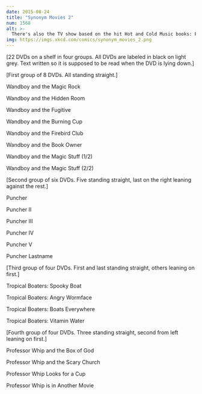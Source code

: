 ```yaml
---
date: 2015-08-24
title: "Synonym Movies 2"
num: 1568
alt: >-
  There's also the TV show based on the hit Hot and Cold Music books: Fun With Chairs, Royal Rumble, Knife Blizzard, Breakfast for Birds, and Samba Serpents.
img: https://imgs.xkcd.com/comics/synonym_movies_2.png
---
```

[22 DVDs on a shelf in four groups. All DVDs are labeled in black on light grey. Text written so it is supposed to be read when the DVD is lying down.]

[First group of 8 DVDs. All standing straight.]

Wandboy and the Magic Rock

Wandboy and the Hidden Room

Wandboy and the Fugitive

Wandboy and the Burning Cup

Wandboy and the Firebird Club

Wandboy and the Book Owner

Wandboy and the Magic Stuff (1/2)

Wandboy and the Magic Stuff (2/2)

[Second group of six DVDs. Five standing straight, last on the right leaning against the rest.]

Puncher

Puncher II

Puncher III

Puncher IV

Puncher V

Puncher Lastname

[Third group of four DVDs. First and last standing straight, others leaning on first.]

Tropical Boaters: Spooky Boat

Tropical Boaters: Angry Wormface

Tropical Boaters: Boats Everywhere

Tropical Boaters: Vitamin Water

[Fourth group of four DVDs. Three standing straight, second from left leaning on first.]

Professor Whip and the Box of God

Professor Whip and the Scary Church

Professor Whip Looks for a Cup

Professor Whip is in Another Movie